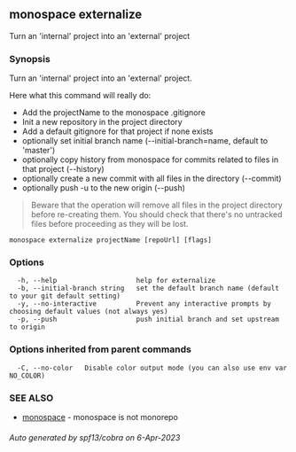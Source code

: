 ## monospace externalize

Turn an 'internal' project into an 'external' project

### Synopsis

Turn an 'internal' project into an 'external' project.

Here what this command will really do:
- Add the projectName to the monospace .gitignore
- Init a new repository in the project directory
- Add a default gitignore for that project if none exists
- optionally set initial branch name (--initial-branch=name, default to 'master')
- optionally copy history from monospace for commits related to files in that project (--history)
- optionally create a new commit with all files in the directory (--commit)
- optionally push -u to the new origin (--push)

> Beware that the operation will remove all files in the project directory before re-creating them.
> You should check that there's no untracked files before proceeding as they will be lost.

```
monospace externalize projectName [repoUrl] [flags]
```

### Options

```
  -h, --help                    help for externalize
  -b, --initial-branch string   set the default branch name (default to your git default setting)
  -y, --no-interactive          Prevent any interactive prompts by choosing default values (not always yes)
  -p, --push                    push initial branch and set upstream to origin
```

### Options inherited from parent commands

```
  -C, --no-color   Disable color output mode (you can also use env var NO_COLOR)
```

### SEE ALSO

* [monospace](monospace.md)	 - monospace is not monorepo

###### Auto generated by spf13/cobra on 6-Apr-2023
